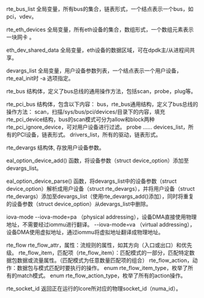 rte_bus_list
全局变量，所有bus的集合，链表形式，一个结点表示一个bus，如pci，vdev。

rte_eth_devices
全局变量，所有eth设备的集合，数组形式，一个数组元素表示一块网卡 。

eth_dev_shared_data
全局变量，eth设备的数据区域，可在dpdk主/从进程间共享。


devargs_list
全局变量，用户设备参数列表，一个结点表示一个用户设备，rte_eal_init时 -a 选项指定。


rte_bus
结构体，定义了bus总线的通用操作方法，包括scan，probe，plug等。


rte_pci_bus
结构体，包含以下内容：
bus，rte_bus通用结构，定义了bus总线的操作方法：
scan，扫描/sys/bus/pci/devices/目录下的内容，填充rte_pci_device结构，bus的scan模式可分为allow和block两种rte_pci_ignore_device，可对用户设备进行过滤。
probe
......
devices_list，所有的PCI设备，链表形式。
drivers_list，所有的驱动，链表形式。

rte_devargs
结构体, 存放用户设备参数。

eal_option_device_add()
函数，将设备参数（struct device_option）添加至devargs_list。

eal_option_device_parse()
函数，将devargs_list中的设备参数（struct device_option）解析成用户设备（struct rte_devargs），并将用户设备（struct rte_devargs）添加至devargs_list（使用rte_devargs_add()添加），同时将重复的设备参数（struct device_option）从devargs_list中删除。

iova-mode
--iova-mode=pa （physical addressing），设备DMA直接使用物理地址，不需要经过iommu进行翻译。
--iova-mode=va （virtual addressing），设备DMA使用虚拟地址，通过iommu将虚拟地址翻译成物理地址。

rte_flow
rte_flow_attr，属性：流规则的属性，如其方向（入口或出口）和优先级。
rte_flow_item，匹配项（rte_flow_item）：匹配模式的一部分，匹配特定数据包数据或流量属性。（匹配模式为任意数量匹配项的组合）
rte_flow_action，动作：数据包与模式匹配时要执行的操作。
enum rte_flow_item_type，枚举了所有的match模式。
enum rte_flow_action_type，枚举了所有的action操作。

rte_socket_id
返回正在运行的lcore所对应的物理socket_id（numa_id）。
